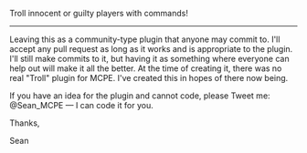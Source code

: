 Troll innocent or guilty players with commands!

-----

Leaving this as a community-type plugin that anyone may commit to. I'll accept any pull request as long as it works and is appropriate to the plugin. I'll still make commits to it, but having it as something where everyone can help out will make it all the better. At the time of creating it, there was no real "Troll" plugin for MCPE. I've created this in hopes of there now being.

If you have an idea for the plugin and cannot code, please Tweet me: @Sean_MCPE — I can code it for you. 



Thanks,

Sean
